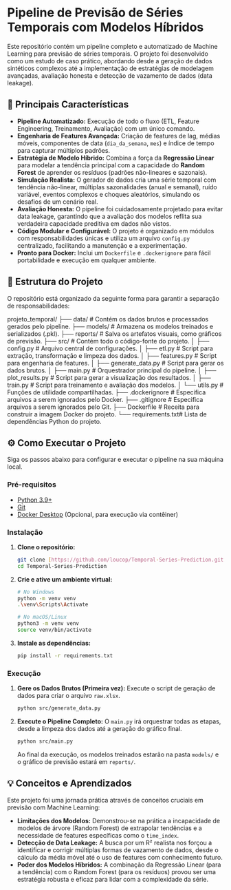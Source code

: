 # Pipeline de Previsão de Séries Temporais com Modelos Híbridos

Este repositório contém um pipeline completo e automatizado de Machine Learning para previsão de séries temporais. O projeto foi desenvolvido como um estudo de caso prático, abordando desde a geração de dados sintéticos complexos até a implementação de estratégias de modelagem avançadas, avaliação honesta e detecção de vazamento de dados (data leakage).

## 🚀 Principais Características

* **Pipeline Automatizado:** Execução de todo o fluxo (ETL, Feature Engineering, Treinamento, Avaliação) com um único comando.
* **Engenharia de Features Avançada:** Criação de features de lag, médias móveis, componentes de data (`dia_da_semana`, `mes`) e índice de tempo para capturar múltiplos padrões.
* **Estratégia de Modelo Híbrido:** Combina a força da **Regressão Linear** para modelar a tendência principal com a capacidade do **Random Forest** de aprender os resíduos (padrões não-lineares e sazonais).
* **Simulação Realista:** O gerador de dados cria uma série temporal com tendência não-linear, múltiplas sazonalidades (anual e semanal), ruído variável, eventos complexos e choques aleatórios, simulando os desafios de um cenário real.
* **Avaliação Honesta:** O pipeline foi cuidadosamente projetado para evitar data leakage, garantindo que a avaliação dos modelos reflita sua verdadeira capacidade preditiva em dados não vistos.
* **Código Modular e Configurável:** O projeto é organizado em módulos com responsabilidades únicas e utiliza um arquivo `config.py` centralizado, facilitando a manutenção e a experimentação.
* **Pronto para Docker:** Inclui um `Dockerfile` e `.dockerignore` para fácil portabilidade e execução em qualquer ambiente.

## 📂 Estrutura do Projeto

O repositório está organizado da seguinte forma para garantir a separação de responsabilidades:

projeto_temporal/
├── data/         # Contém os dados brutos e processados gerados pelo pipeline.
├── models/       # Armazena os modelos treinados e serializados (.pkl).
├── reports/      # Salva os artefatos visuais, como gráficos de previsão.
├── src/          # Contém todo o código-fonte do projeto.
│   ├── config.py         # Arquivo central de configurações.
│   ├── etl.py            # Script para extração, transformação e limpeza dos dados.
│   ├── features.py       # Script para engenharia de features.
│   ├── generate_data.py  # Script para gerar os dados brutos.
│   ├── main.py           # Orquestrador principal do pipeline.
│   ├── plot_results.py   # Script para gerar a visualização dos resultados.
│   ├── train.py          # Script para treinamento e avaliação dos modelos.
│   └── utils.py          # Funções de utilidade compartilhadas.
├── .dockerignore   # Especifica arquivos a serem ignorados pelo Docker.
├── .gitignore      # Especifica arquivos a serem ignorados pelo Git.
├── Dockerfile      # Receita para construir a imagem Docker do projeto.
└── requirements.txt# Lista de dependências Python do projeto.


## ⚙️ Como Executar o Projeto

Siga os passos abaixo para configurar e executar o pipeline na sua máquina local.

### Pré-requisitos

* [Python 3.9+](https://www.python.org/downloads/)
* [Git](https://git-scm.com/downloads/)
* [Docker Desktop](https://www.docker.com/products/docker-desktop/) (Opcional, para execução via contêiner)

### Instalação

1.  **Clone o repositório:**
    ```bash
    git clone [https://github.com/loucop/Temporal-Series-Prediction.git](https://github.com/loucop/Temporal-Series-Prediction.git)
    cd Temporal-Series-Prediction
    ```

2.  **Crie e ative um ambiente virtual:**
    ```bash
    # No Windows
    python -m venv venv
    .\venv\Scripts\Activate

    # No macOS/Linux
    python3 -m venv venv
    source venv/bin/activate
    ```

3.  **Instale as dependências:**
    ```bash
    pip install -r requirements.txt
    ```

### Execução

1.  **Gere os Dados Brutos (Primeira vez):**
    Execute o script de geração de dados para criar o arquivo `raw.xlsx`.
    ```bash
    python src/generate_data.py
    ```

2.  **Execute o Pipeline Completo:**
    O `main.py` irá orquestrar todas as etapas, desde a limpeza dos dados até a geração do gráfico final.
    ```bash
    python src/main.py
    ```

    Ao final da execução, os modelos treinados estarão na pasta `models/` e o gráfico de previsão estará em `reports/`.

## 💡 Conceitos e Aprendizados

Este projeto foi uma jornada prática através de conceitos cruciais em previsão com Machine Learning:

* **Limitações dos Modelos:** Demonstrou-se na prática a incapacidade de modelos de árvore (Random Forest) de extrapolar tendências e a necessidade de features específicas como o `time_index`.
* **Detecção de Data Leakage:** A busca por um R² realista nos forçou a identificar e corrigir múltiplas formas de vazamento de dados, desde o cálculo da média móvel até o uso de features com conhecimento futuro.
* **Poder dos Modelos Híbridos:** A combinação da Regressão Linear (para a tendência) com o Random Forest (para os resíduos) provou ser uma estratégia robusta e eficaz para lidar com a complexidade da série.
